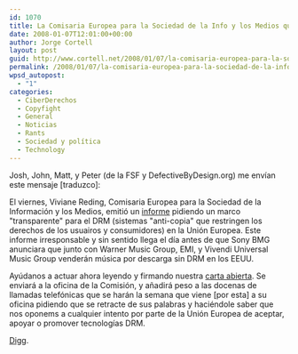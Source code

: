 ```yaml
---
id: 1070
title: La Comisaria Europea para la Sociedad de la Info y los Medios quiere que se apoye el DRM
date: 2008-01-07T12:01:00+00:00
author: Jorge Cortell
layout: post
guid: http://www.cortell.net/2008/01/07/la-comisaria-europea-para-la-sociedad-de-la-info-y-los-medios-quiere-que-se-apoye-el-drm/
permalink: /2008/01/07/la-comisaria-europea-para-la-sociedad-de-la-info-y-los-medios-quiere-que-se-apoye-el-drm/
wpsd_autopost:
  - "1"
categories:
  - CiberDerechos
  - Copyfight
  - General
  - Noticias
  - Rants
  - Sociedad y polí­tica
  - Technology
---
```

Josh, John, Matt, y Peter (de la FSF y DefectiveByDesign.org) me enví­an este mensaje [traduzco]:

El viernes, Viviane Reding, Comisaria Europea para la Sociedad de la Información y los Medios, emitió un <a target="_blank" title="Report" href="http://defectivebydesign.org/sites/nodrm.civicactions.net/modules/civicrm/extern/url.php?u=388&qid=377585">informe</a> pidiendo un marco "transparente" para el DRM (sistemas "anti-copia" que restringen los derechos de los usuairos y consumidores) en la Unión Europea. Este informe irresponsable y sin sentido llega el dí­a antes de que Sony BMG anunciara que junto con Warner Music Group, EMI, y Vivendi Universal Music Group venderán música por descarga sin DRM en los EEUU.

Ayúdanos a actuar ahora leyendo y firmando nuestra <a target="_blank" title="OpenLetter" href="http://defectivebydesign.org/sites/nodrm.civicactions.net/modules/civicrm/extern/url.php?u=387&qid=377585">carta abierta</a>. Se enviará a la oficina de la Comisión, y añadirá peso a las docenas de llamadas telefónicas que se harán la semana que viene [por esta] a su oficina pidiendo que se retracte de sus palabras y haciéndole saber que nos oponems a cualquier intento por parte de la Unión Europea de aceptar, apoyar o promover tecnologí­as DRM.
  
<a target="_blank" title="Digg this story" href="http://defectivebydesign.org/sites/nodrm.civicactions.net/modules/civicrm/extern/url.php?u=386&qid=377585">Digg</a>.